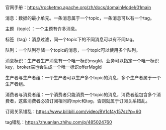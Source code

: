 官网手册：https://rocketmq.apache.org/zh/docs/domainModel/01main

消息：数据的最小单元。一条消息属于一个topic，一条消息可以有一个tag。

主题（topic）：一个主题有许多消息。

标签（tag）：消息过滤，同一个topic下的不同消息可以有不同tag。

队列：一个队列存储一个topic的消息，一个topic可以使用多个队列。

消息标识：生产者生产消息有一个唯一标识msgId，业务可以指定一个唯一标识key，broker端也会生成一个唯一标识offerMsgId

生产者与生产者组：一个生产者可以生产多个topic的消息，多个生产者属于一个生产者组。

消费者与消费者组：一个消费者只能消费一个topic的消息，消费者组包含多个消费者，这些消费者必须订阅相同的topic和tag，否则就属于订阅关系错乱。

订阅关系错乱：https://www.bilibili.com/video/BV1cf4y157sz?p=60

tag错乱：https://zhuanlan.zhihu.com/p/485024760
